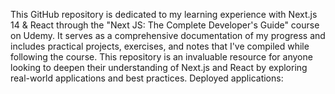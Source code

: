This GitHub repository is dedicated to my learning experience with Next.js 14 & React through the "Next JS: The Complete Developer's Guide" course on Udemy. It serves as a comprehensive documentation of my progress and includes practical projects, exercises, and notes that I've compiled while following the course. This repository is an invaluable resource for anyone looking to deepen their understanding of Next.js and React by exploring real-world applications and best practices. Deployed applications:
